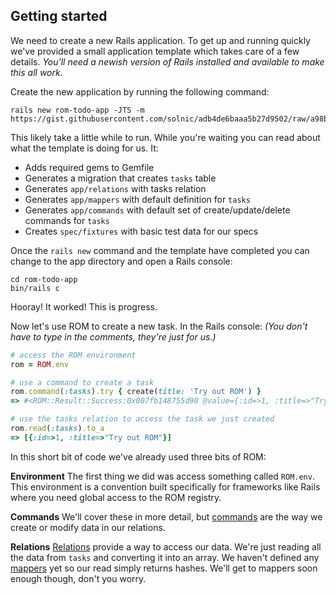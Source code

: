 ## Getting started

We need to create a new Rails application. To get up and running quickly
we've provided a small application template which takes care of a few details.
_You'll need a newish version of Rails installed and available to make this
all work._

Create the new application by running the following command:

``` shell
rails new rom-todo-app -JTS -m https://gist.githubusercontent.com/solnic/adb4de6baaa5b27d9502/raw/a98bec94a754173378f4129900ca5affa17c427b/gistfile1.rb
```

This likely take a little while to run. While you're waiting you can read about
what the template is doing for us. It:

* Adds required gems to Gemfile
* Generates a migration that creates `tasks` table
* Generates `app/relations` with tasks relation
* Generates `app/mappers` with default definition for `tasks`
* Generates `app/commands` with default set of create/update/delete commands for
  `tasks`
* Creates `spec/fixtures` with basic test data for our specs

Once the `rails new` command and the template have completed you can change to
the app directory and open a Rails console:

``` shell
cd rom-todo-app
bin/rails c
```

Hooray! It worked! This is progress.

Now let's use ROM to create a new task. In the Rails console:
_(You don't have to type in the comments, they're just for us.)_

```ruby
# access the ROM environment
rom = ROM.env

# use a command to create a task
rom.command(:tasks).try { create(title: 'Try out ROM') }
=> #<ROM::Result::Success:0x007fb148755d90 @value={:id=>1, :title=>"Try out ROM"}>

# use the tasks relation to access the task we just created
rom.read(:tasks).to_a
=> [{:id=>1, :title=>"Try out ROM"}]
```

In this short bit of code we've already used three bits of ROM:

**Environment**
The first thing we did was access something called `ROM.env`. This environment
is a convention built specifically for frameworks like Rails where you need
global access to the ROM registry.

**Commands**
We'll cover these in more detail, but [commands](/introduction/commands) are
the way we create or modify data in our relations.

**Relations**
[Relations](/introduction/relations) provide a way to access our data. We're
just reading all the data from `tasks` and converting it into an array. We
haven't defined any [mappers](/introduction/mappers) yet so our read simply
returns hashes. We'll get to mappers soon enough though, don't you worry.
